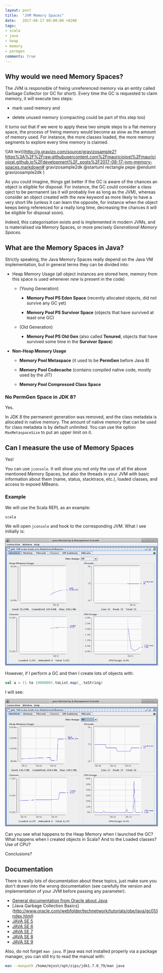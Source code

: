 ```yaml
---
layout: post
title:  "JVM Memory Spaces"
date:   2017-08-17 00:00:00 +0200
tags:
- scala
- java
- heap
- memory
- permgen
comments: true
---
```


## Why would we need Memory Spaces? 

The JVM is responsible of freing unreferenced memory via an entity called Garbage Collector (or GC for short). Every time the GC is requested to claim memory, it will execute two steps:

- mark used memory and

- delete unused memory (compacting could be part of this step too) 

It turns out that if we were to apply these two simple steps to a flat memory space, the process of freing memory would become as slow as the amount of memory used. For instance, the more classes loaded, the more memory segments to explore every time memory is claimed.


![Alt text](http://g.gravizo.com/source/gravizosample2?https%3A%2F%2Fraw.githubusercontent.com%2Fmauriciojost%2Fmauriciojost.github.io%2Fdevelopment%2F_posts%2F2017-08-17-jvm-memory-spaces.markdown#
gravizosample2dk
@startuml
rectangle pepe
@enduml
gravizosample2dk
)

<!--more-->

As you could imagine, things get better if the GC is aware of the chances an object is eligible for disposal. For instance, the GC could consider a class oject to be permanent (as it will probably live as long as the JVM), whereas consider an object created with the _new_ keyword as more likely to have a very short life (unless it can learn the opposite, for instance when the object keeps being referenced for a really long time, decreasing the chances it will be eligible for disposal soon). 

Indeed, this categorisation exists and is implemented in modern JVMs, and is materialised via Memory Spaces, or more precisely _Generational Memory Spaces_. 

## What are the Memory Spaces in Java?

Strictly speaking, the Java Memory Spaces really depend on the Java VM implementation, but in general terms they can be divided into: 

- Heap Memory Usage (all object instances are stored here, memory from this space is used whenever _new_ is present in the code)

  - (Young Generation)

    - **Memory Pool PS Eden Space** (recently allocated objects, did not survive any GC yet)
    
    - **Memory Pool PS Survivor Space** (objects that have survived at least one GC)

  - (Old Generation)

    - **Memory Pool PS Old Gen** (also called **Tenured**, objects that have survived some time in the **Survivor Space**)

- **Non-Heap Memory Usage**

  - **Memory Pool Metaspace** (it used to be **PermGen** before Java 8)

  - **Memory Pool Codecache** (contains compiled native code, mostly used by the JIT)

  - **Memory Pool Compressed Class Space**

### No PermGen Space in JDK 8? 

Yes. 

In JDK 8 the permanent generation was removed, and the class metadata is allocated in native memory. The amount of native memory that can be used for class metadata is by default unlimited. You can use the option `MaxMetaspaceSize` to put an upper limit on it.

## Can I measure the use of Memory Spaces

Yes! 

You can use `jconsole`. It will show you not only the use of all the above mentioned Memory Spaces, but also the threads in your JVM with basic information about them (name, status, stacktrace, etc.), loaded classes, and access to expoed MBeans. 

### Example

We will use the Scala REPL as an example: 

```bash
scala
```

We will open `jconsole` and hook to the corresponding JVM. What I see initially is: 

![Project](/images/posts/jconsole1.png)

However, if I perform a GC and then I create lots of objects with: 

```scala
val a = (1 to 1000000).toList.map(_.toString)
```

I will see:

![Project](/images/posts/jconsole2.png)

Can you see what happens to the Heap Memory when I launched the GC? What happens when I created objects in Scala? And to the Loaded classes? Use of CPU?

Conclusions?

## Documentation

There is really lots of documentation about these topics, just make sure you don't drawn into the wrong documentation (see carefully the version and implementation of your JVM before passing any parameter). 

- [General documentation from Oracle about Java](http://docs.oracle.com/en/java/)
- [Java Garbage Collection Basics] (http://www.oracle.com/webfolder/technetwork/tutorials/obe/java/gc01/index.html)
- [JAVA SE 5](http://docs.oracle.com/javase/5/)
- [JAVA SE 6](http://docs.oracle.com/javase/6/)
- [JAVA SE 7](http://docs.oracle.com/javase/7/)
- [JAVA SE 8](http://docs.oracle.com/javase/8/)
- [JAVA SE 9](http://docs.oracle.com/javase/9/)

Also, do not forget `man java`. If java was not installed properly via a package manager, you can still try to read the manual with: 

```bash
man --manpath /home/mjost/opt/zips/jdk1.7.0_79/man java
```


